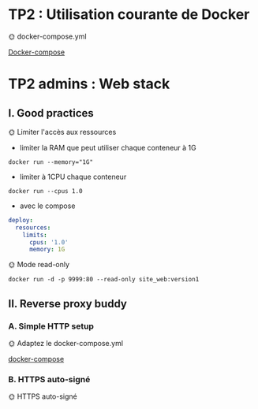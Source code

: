 # TP2 : Utilisation courante de Docker

🌞 docker-compose.yml

[Docker-compose](TP_Linux_tp2/docker-compose.yml)

# TP2 admins : Web stack

## I. Good practices

🌞 Limiter l'accès aux ressources

- limiter la RAM que peut utiliser chaque conteneur à 1G

```
docker run --memory="1G"
```

- limiter à 1CPU chaque conteneur

```
docker run --cpus 1.0
```

- avec le compose

```yml
deploy:
  resources:
    limits:
      cpus: '1.0'
      memory: 1G
```

🌞 Mode read-only

```
docker run -d -p 9999:80 --read-only site_web:version1
```

## II. Reverse proxy buddy

### A. Simple HTTP setup

🌞 Adaptez le docker-compose.yml

[docker-compose](TP_Linux_tp2/docker-compose.yml)

### B. HTTPS auto-signé

🌞 HTTPS auto-signé